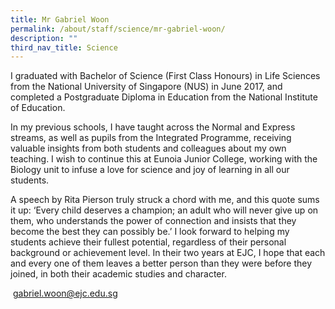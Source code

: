 ```yaml
---
title: Mr Gabriel Woon
permalink: /about/staff/science/mr-gabriel-woon/
description: ""
third_nav_title: Science
---
```




I graduated with Bachelor of Science (First Class Honours) in Life Sciences from the National University of Singapore (NUS) in June 2017, and completed a Postgraduate Diploma in Education from the National Institute of Education.

In my previous schools, I have taught across the Normal and Express streams, as well as pupils from the Integrated Programme, receiving valuable insights from both students and colleagues about my own teaching. I wish to continue this at Eunoia Junior College, working with the Biology unit to infuse a love for science and joy of learning in all our students.

A speech by Rita Pierson truly struck a chord with me, and this quote sums it up: ‘Every child deserves a champion; an adult who will never give up on them, who understands the power of connection and insists that they become the best they can possibly be.’ I look forward to helping my students achieve their fullest potential, regardless of their personal background or achievement level. In their two years at EJC, I hope that each and every one of them leaves a better person than they were before they joined, in both their academic studies and character.

 [gabriel.woon@ejc.edu.sg](mailto:gabriel.woon@ejc.edu.sg)